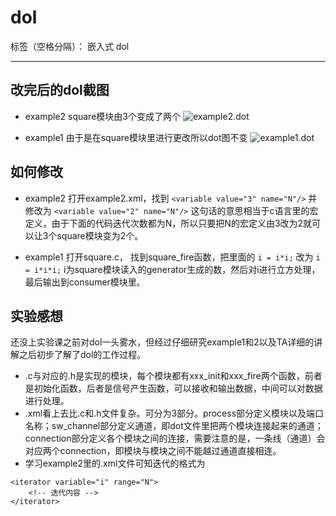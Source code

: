 ﻿# dol

标签（空格分隔）： 嵌入式 dol

---

## 改完后的dol截图
- example2
square模块由3个变成了两个
![example2.dot][1]

- example1
由于是在square模块里进行更改所以dot图不变
![example1.dot][2]

## 如何修改
- example2
打开example2.xml，找到
``<variable value="3" name="N"/>``
并修改为
``<variable value="2" name="N"/>``
这句话的意思相当于c语言里的宏定义，由于下面的代码迭代次数都为N，所以只要把N的宏定义由3改为2就可以让3个square模块变为2个。

- example1
打开square.c， 找到square_fire函数，把里面的
``i = i*i;``
改为
``i = i*i*i;``
i为square模块读入的generator生成的数，然后对i进行立方处理，最后输出到consumer模块里。

## 实验感想
还没上实验课之前对dol一头雾水，但经过仔细研究example1和2以及TA详细的讲解之后初步了解了dol的工作过程。
- .c与对应的.h是实现的模块，每个模块都有xxx_init和xxx_fire两个函数，前者是初始化函数，后者是信号产生函数，可以接收和输出数据，中间可以对数据进行处理。
- .xml看上去比.c和.h文件复杂。可分为3部分。process部分定义模块以及端口名称；sw_channel部分定义通道，即dot文件里把两个模块连接起来的通道；connection部分定义各个模块之间的连接，需要注意的是，一条线（通道）会对应两个connection，即模块与模块之间不能越过通道直接相连。
- 学习example2里的.xml文件可知迭代的格式为
```
<iterator variable="i" range="N">
    <!-- 迭代内容 -->
</iterator>
```

  [1]: http://ww4.sinaimg.cn/large/69347328jw1f8oou38sm5j20e90f10tc.jpg
  [2]: http://ww3.sinaimg.cn/large/69347328jw1f8ooxhnzjqj20ea0ex0tc.jpg